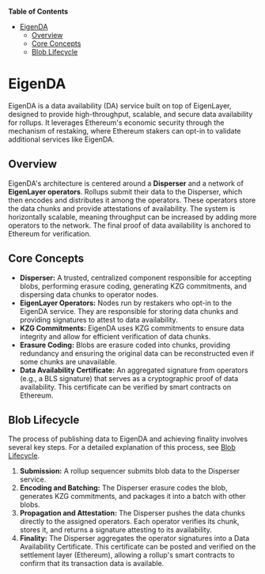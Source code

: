<!-- START doctoc generated TOC please keep comment here to allow auto update -->
<!-- DON'T EDIT THIS SECTION, INSTEAD RE-RUN doctoc TO UPDATE -->
**Table of Contents**

- [EigenDA](#eigenda)
  - [Overview](#overview)
  - [Core Concepts](#core-concepts)
  - [Blob Lifecycle](#blob-lifecycle)

<!-- END doctoc generated TOC please keep comment here to allow auto update -->

# EigenDA

EigenDA is a data availability (DA) service built on top of EigenLayer, designed to provide high-throughput, scalable, and secure data availability for rollups. It leverages Ethereum's economic security through the mechanism of restaking, where Ethereum stakers can opt-in to validate additional services like EigenDA.

## Overview

EigenDA's architecture is centered around a **Disperser** and a network of **EigenLayer operators**. Rollups submit their data to the Disperser, which then encodes and distributes it among the operators. These operators store the data chunks and provide attestations of availability. The system is horizontally scalable, meaning throughput can be increased by adding more operators to the network. The final proof of data availability is anchored to Ethereum for verification.

## Core Concepts

- **Disperser:** A trusted, centralized component responsible for accepting blobs, performing erasure coding, generating KZG commitments, and dispersing data chunks to operator nodes.
- **EigenLayer Operators:** Nodes run by restakers who opt-in to the EigenDA service. They are responsible for storing data chunks and providing signatures to attest to data availability.
- **KZG Commitments:** EigenDA uses KZG commitments to ensure data integrity and allow for efficient verification of data chunks.
- **Erasure Coding:** Blobs are erasure coded into chunks, providing redundancy and ensuring the original data can be reconstructed even if some chunks are unavailable.
- **Data Availability Certificate:** An aggregated signature from operators (e.g., a BLS signature) that serves as a cryptographic proof of data availability. This certificate can be verified by smart contracts on Ethereum.

## Blob Lifecycle

The process of publishing data to EigenDA and achieving finality involves several key steps. For a detailed explanation of this process, see [Blob Lifecycle](./blob_lifecycle.md).

1.  **Submission:** A rollup sequencer submits blob data to the Disperser service.
2.  **Encoding and Batching:** The Disperser erasure codes the blob, generates KZG commitments, and packages it into a batch with other blobs.
3.  **Propagation and Attestation:** The Disperser pushes the data chunks directly to the assigned operators. Each operator verifies its chunk, stores it, and returns a signature attesting to its availability.
4.  **Finality:** The Disperser aggregates the operator signatures into a Data Availability Certificate. This certificate can be posted and verified on the settlement layer (Ethereum), allowing a rollup's smart contracts to confirm that its transaction data is available.
